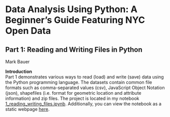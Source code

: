 # Data Analysis Using Python: A Beginner’s Guide Featuring NYC Open Data  

## Part 1: Reading and Writing Files in Python  
Mark Bauer

**Introduction**  
Part 1 demonstrates various ways to read (load) and write (save) data using the Python programming language. The datasets contain common file formats such as comma-separated values (csv), JavaScript Object Notation (json), shapefiles (i.e. format for geometric location and attribute information) and zip files. The project is located in my notebook [1_reading_writing_files.ipynb](https://github.com/mebauer/data-analysis-using-python/blob/master/1-reading-writing-files/1_reading_writing_files.ipynb). Additionally, you can view the notebook as a static webpage [here](https://nbviewer.jupyter.org/github/mebauer/data-analysis-using-python/blob/master/1-reading-writing-files/1_reading_writing_files.ipynb).